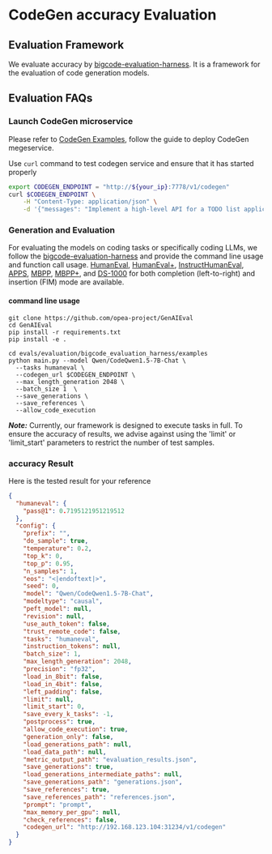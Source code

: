 # CodeGen accuracy Evaluation

## Evaluation Framework
We evaluate accuracy by [bigcode-evaluation-harness](https://github.com/bigcode-project/bigcode-evaluation-harness). It  is a framework for the evaluation of code generation models. 


## Evaluation FAQs

### Launch CodeGen microservice
Please refer to [CodeGen Examples](https://github.com/opea-project/GenAIExamples/tree/main/CodeGen), follow the guide to deploy CodeGen megeservice.

Use `curl` command to test codegen service and ensure that it has started properly
```bash
export CODEGEN_ENDPOINT = "http://${your_ip}:7778/v1/codegen"
curl $CODEGEN_ENDPOINT \
    -H "Content-Type: application/json" \
    -d '{"messages": "Implement a high-level API for a TODO list application. The API takes as input an operation request and updates the TODO list in place. If the request is invalid, raise an exception."}'

```


### Generation and Evaluation 

For evaluating the models on coding tasks or specifically coding LLMs, we follow the [bigcode-evaluation-harness](https://github.com/bigcode-project/bigcode-evaluation-harness) and provide the command line usage and function call usage. [HumanEval](https://huggingface.co/datasets/openai_humaneval), [HumanEval+](https://huggingface.co/datasets/evalplus/humanevalplus), [InstructHumanEval](https://huggingface.co/datasets/codeparrot/instructhumaneval), [APPS](https://huggingface.co/datasets/codeparrot/apps), [MBPP](https://huggingface.co/datasets/mbpp), [MBPP+](https://huggingface.co/datasets/evalplus/mbppplus), and [DS-1000](https://github.com/HKUNLP/DS-1000/) for both completion (left-to-right) and insertion (FIM) mode are available.

#### command line usage

```shell
git clone https://github.com/opea-project/GenAIEval
cd GenAIEval
pip install -r requirements.txt
pip install -e .

cd evals/evaluation/bigcode_evaluation_harness/examples
python main.py --model Qwen/CodeQwen1.5-7B-Chat \ 
  --tasks humaneval \
  --codegen_url $CODEGEN_ENDPOINT \
  --max_length_generation 2048 \
  --batch_size 1  \
  --save_generations \
  --save_references \
  --allow_code_execution
```

***Note:*** Currently, our framework is designed to execute tasks in full. To ensure the accuracy of results, we advise against using the 'limit' or 'limit_start' parameters to restrict the number of test samples.


### accuracy Result
Here is the tested result for your reference
```json
{
  "humaneval": {
    "pass@1": 0.7195121951219512
  },
  "config": {
    "prefix": "",
    "do_sample": true,
    "temperature": 0.2,
    "top_k": 0,
    "top_p": 0.95,
    "n_samples": 1,
    "eos": "<|endoftext|>",
    "seed": 0,
    "model": "Qwen/CodeQwen1.5-7B-Chat",
    "modeltype": "causal",
    "peft_model": null,
    "revision": null,
    "use_auth_token": false,
    "trust_remote_code": false,
    "tasks": "humaneval",
    "instruction_tokens": null,
    "batch_size": 1,
    "max_length_generation": 2048,
    "precision": "fp32",
    "load_in_8bit": false,
    "load_in_4bit": false,
    "left_padding": false,
    "limit": null,
    "limit_start": 0,
    "save_every_k_tasks": -1,
    "postprocess": true,
    "allow_code_execution": true,
    "generation_only": false,
    "load_generations_path": null,
    "load_data_path": null,
    "metric_output_path": "evaluation_results.json",
    "save_generations": true,
    "load_generations_intermediate_paths": null,
    "save_generations_path": "generations.json",
    "save_references": true,
    "save_references_path": "references.json",
    "prompt": "prompt",
    "max_memory_per_gpu": null,
    "check_references": false,
    "codegen_url": "http://192.168.123.104:31234/v1/codegen"
  }
}
```

